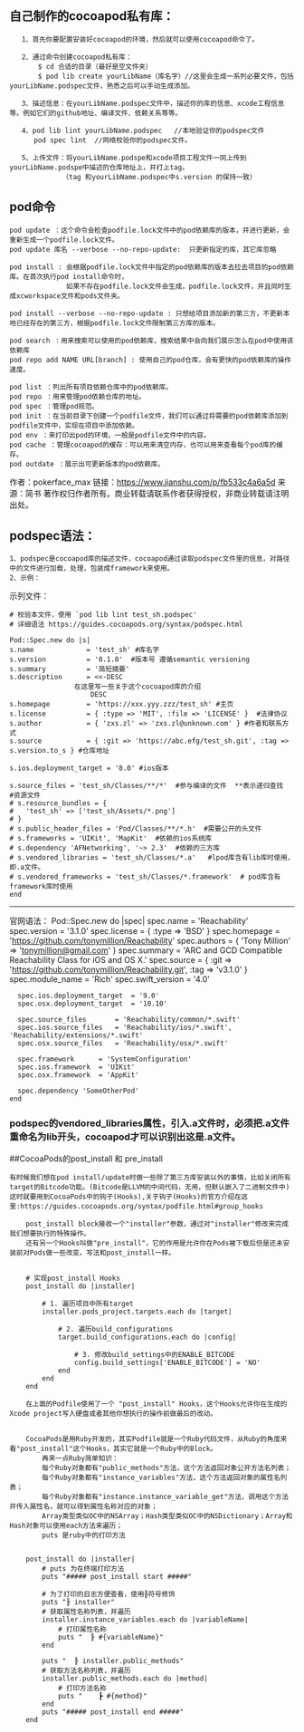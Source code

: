 
## 自己制作的cocoapod私有库：
       1、首先你要配置安装好cocoapod的环境，然后就可以使用cocoapod命令了。
       
       2、通过命令创建cocoapod私有库：
           $ cd 合适的目录（最好是空文件夹）
           $ pod lib create yourLibName（库名字）//这里会生成一系列必要文件，包括yourLibName.podspec文件，熟悉之后可以手动生成添加。
       
       3、描述信息：在yourLibName.podspec文件中，描述你的库的信息、xcode工程信息等。例如它们的github地址、编译文件、依赖关系等等。
       
       4、pod lib lint yourLibName.podspec   //本地验证你的podspec文件
          pod spec lint  //网络校验你的podspec文件。

       5、上传文件：将yourLibName.podspe和xcode项目工程文件一同上传到yourLibName.podspe中描述的仓库地址上，并打上tag。
                 （tag 和yourLibName.podspec中s.version 的保持一致）
                 
## pod命令
    pod update ：这个命令会检查podfile.lock文件中的pod依赖库的版本，并进行更新，会重新生成一个podfile.lock文件。
    pod update 库名 --verbose --no-repo-update:  只更新指定的库，其它库忽略
    
    pod install : 会根据podfile.lock文件中指定的pod依赖库的版本去拉去项目的pod依赖库。在首次执行pod install命令时，
                  如果不存在podfile.lock文件会生成，podfile.lock文件，并且同时生成xcworkspace文件和pods文件夹。
                  
    pod install --verbose --no-repo-update : 只想给项目添加新的第三方，不更新本地已经存在的第三方，根据podfile.lock文件限制第三方库的版本。
    
    pod search ：用来搜索可以使用的pod依赖库，搜索结果中会向我们展示怎么在pod中使用该依赖库
    pod repo add NAME URL[branch] : 使用自己的pod仓库，会有更快的pod依赖库的操作速度。
    
    pod list ：列出所有项目依赖仓库中的pod依赖库。
    pod repo ：用来管理pod依赖仓库的地址。
    pod spec ：管理pod规范。
    pod init ：在当前目录下创建一个podfile文件，我们可以通过将需要的pod依赖库添加到podfile文件中，实现在项目中添加依赖。
    pod env ：来打印出pod的环境，一般是podfile文件中的内容。
    pod cache ：管理cocoapod的缓存：可以用来清空内存，也可以用来查看每个pod库的缓存。
    pod outdate ：展示出可更新版本的pod依赖库。

作者：pokerface_max
链接：https://www.jianshu.com/p/fb533c4a6a5d
来源：简书
著作权归作者所有。商业转载请联系作者获得授权，非商业转载请注明出处。
                 
## podspec语法：
    1、podspec是cocoapod库的描述文件，cocoapod通过读取podspec文件里的信息，对路径中的文件进行加载，处理，包装成framework来使用。
    2、示例：
示列文件：
    
    # 校验本文件，使用 `pod lib lint test_sh.podspec'
    # 详细语法 https://guides.cocoapods.org/syntax/podspec.html

    Pod::Spec.new do |s|
    s.name             = 'test_sh' #库名字
    s.version          = '0.1.0'  #版本号 遵循semantic versioning
    s.summary          = '简短摘要'
    s.description      = <<-DESC
                    在这里写一些关于这个cocoapod库的介绍
                        DESC
    s.homepage         = 'https://xxx.yyy.zzz/test_sh' #主页
    s.license          = { :type => 'MIT', :file => 'LICENSE' }  #法律协议
    s.author           = { 'zxs.zl' => 'zxs.zl@unknown.com' } #作者和联系方式
    s.source           = { :git => 'https://abc.efg/test_sh.git', :tag => s.version.to_s } #仓库地址
    
    s.ios.deployment_target = '8.0' #ios版本
    
    s.source_files = 'test_sh/Classes/**/*'  #参与编译的文件  **表示递归查找
    #资源文件
    # s.resource_bundles = {
    #   'test_sh' => ['test_sh/Assets/*.png']
    # }
    # s.public_header_files = 'Pod/Classes/**/*.h'  #需要公开的头文件
    # s.frameworks = 'UIKit', 'MapKit'  #依赖的ios系统库
    # s.dependency 'AFNetworking', '~> 2.3'  #依赖的三方库
    # s.vendored_libraries = 'test_sh/Classes/*.a'   #lpod库含有lib库时使用，即.a文件。
    # s.vendored_frameworks = 'test_sh/Classes/*.framework'  # pod库含有framework库时使用
    end
    
---- 
官网语法：
	Pod::Spec.new do |spec|
	  spec.name          = 'Reachability'
	  spec.version       = '3.1.0'
	  spec.license       = { :type => 'BSD' }
	  spec.homepage      = 'https://github.com/tonymillion/Reachability'
	  spec.authors       = { 'Tony Million' => 'tonymillion@gmail.com' }
	  spec.summary       = 'ARC and GCD Compatible Reachability Class for iOS and OS X.'
	  spec.source        = { :git => 'https://github.com/tonymillion/Reachability.git', :tag => 'v3.1.0' }
	  spec.module_name   = 'Rich'
	  spec.swift_version = '4.0'
	
	  spec.ios.deployment_target  = '9.0'
	  spec.osx.deployment_target  = '10.10'
	
	  spec.source_files       = 'Reachability/common/*.swift'
	  spec.ios.source_files   = 'Reachability/ios/*.swift', 'Reachability/extensions/*.swift'
	  spec.osx.source_files   = 'Reachability/osx/*.swift'
	
	  spec.framework      = 'SystemConfiguration'
	  spec.ios.framework  = 'UIKit'
	  spec.osx.framework  = 'AppKit'
	
	  spec.dependency 'SomeOtherPod'
	end
    
### podspec的vendored_libraries属性，引入.a文件时，必须把.a文件重命名为lib开头，cocoapod才可以识别出这是.a文件。 

##CocoaPods的post_install 和 pre_install

    有时候我们想在pod install/update时做一些除了第三方库安装以外的事情，比如关闭所有target的Bitcode功能。(Bitcode是LLVM的中间代码，无用，但默认嵌入了二进制文件中)
    这时就要用到CocoaPods中的钩子(Hooks),关于钩子(Hooks)的官方介绍在这里:https://guides.cocoapods.org/syntax/podfile.html#group_hooks
       
        post_install block接收一个"installer"参数，通过对"installer"修改来完成我们想要执行的特殊操作。
        还有另一个Hooks叫做"pre_install"，它的作用是允许你在Pods被下载后但是还未安装前对Pods做一些改变。写法和post_install一样。

    
        # 实现post_install Hooks
        post_install do |installer|
        
            # 1. 遍历项目中所有target
            installer.pods_project.targets.each do |target|
            
                # 2. 遍历build_configurations
                target.build_configurations.each do |config|
                
                    # 3. 修改build_settings中的ENABLE_BITCODE
                    config.build_settings['ENABLE_BITCODE'] = 'NO'
                end
            end
        end

        在上面的Podfile使用了一个 "post_install" Hooks，这个Hooks允许你在生成的Xcode project写入硬盘或者其他你想执行的操作前做最后的改动。
    
    
        CocoaPods是用Ruby开发的，其实Podfile就是一个Ruby代码文件，从Ruby的角度来看"post_install"这个Hooks，其实它就是一个Ruby中的Block。
            再来一点Ruby简单知识：
            每个Ruby对象都有"public_methods"方法，这个方法返回对象公开方法名列表；
            每个Ruby对象都有"instance_variables"方法，这个方法返回对象的属性名列表；
            每个Ruby对象都有"instance.instance_variable_get"方法，调用这个方法并传入属性名，就可以得到属性名称对应的对象；
            Array类型类似OC中的NSArray；Hash类型类似OC中的NSDictionary；Array和Hash对象可以使用each方法来遍历；
            puts 是ruby中的打印方法


        post_install do |installer|
            # puts 为在终端打印方法
            puts "##### post_install start #####"
        
            # 为了打印的日志方便查看，使用╟符号修饰
            puts "╟ installer"
            # 获取属性名称列表，并遍历
            installer.instance_variables.each do |variableName|
                # 打印属性名称
                puts "  ╟ #{variableName}"
            end
        
            puts "  ╟ installer.public_methods"
            # 获取方法名称列表，并遍历
            installer.public_methods.each do |method|
                # 打印方法名称
                puts "    ┣ #{method}"
            end
            puts "##### post_install end #####"
        end

    

                 
                 
                 
                 
                 
                 
                 
                 
                 
                 
                 
                 
                 
                 
                 
                 
                 
                 
                 
                 
                 
                 
                 
                 

